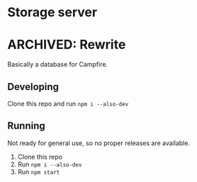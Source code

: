 # Storage server
# ARCHIVED: Rewrite
Basically a database for Campfire.

## Developing
Clone this repo and run `npm i --also-dev` 

## Running
Not ready for general use, so no proper releases are available. 
1. Clone this repo
2. Run `npm i --also-dev` 
4. Run `npm start`
